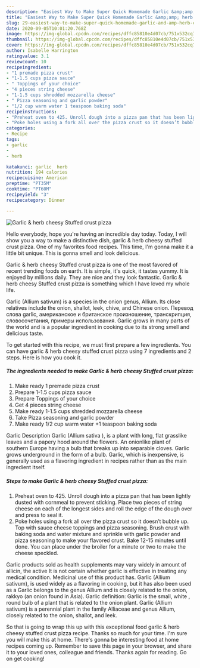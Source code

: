 ```yaml
---
description: "Easiest Way to Make Super Quick Homemade Garlic &amp;amp; herb cheesy Stuffed crust pizza"
title: "Easiest Way to Make Super Quick Homemade Garlic &amp;amp; herb cheesy Stuffed crust pizza"
slug: 29-easiest-way-to-make-super-quick-homemade-garlic-and-amp-herb-cheesy-stuffed-crust-pizza
date: 2020-09-05T10:01:20.768Z
image: https://img-global.cpcdn.com/recipes/dffc85810e4d07cb/751x532cq70/garlic-herb-cheesy-stuffed-crust-pizza-recipe-main-photo.jpg
thumbnail: https://img-global.cpcdn.com/recipes/dffc85810e4d07cb/751x532cq70/garlic-herb-cheesy-stuffed-crust-pizza-recipe-main-photo.jpg
cover: https://img-global.cpcdn.com/recipes/dffc85810e4d07cb/751x532cq70/garlic-herb-cheesy-stuffed-crust-pizza-recipe-main-photo.jpg
author: Isabelle Harrington
ratingvalue: 3.1
reviewcount: 10
recipeingredient:
- "1 premade pizza crust"
- "1-1.5 cups pizza sauce"
- " Toppings of your choice"
- "4 pieces string cheese"
- "1-1.5 cups shredded mozzarella cheese"
- " Pizza seasoning and garlic powder"
- "1/2 cup warm water 1 teaspoon baking soda"
recipeinstructions:
- "Preheat oven to 425. Unroll dough into a pizza pan that has been lightly dusted with cornmeal to prevent sticking. Place two pieces of string cheese on each of the longest sides and roll the edge of the dough over and press to seal it."
- "Poke holes using a fork all over the pizza crust so it doesn’t bubble up. Top with sauce cheese toppings and pizza seasoning. Brush crust with baking soda and water mixture and sprinkle with garlic powder and pizza seasoning to make your flavored crust. Bake 12-15 minutes until done. You can place under the broiler for a minute or two to make the cheese speckled."
categories:
- Recipe
tags:
- garlic
- 
- herb

katakunci: garlic  herb 
nutrition: 194 calories
recipecuisine: American
preptime: "PT35M"
cooktime: "PT60M"
recipeyield: "3"
recipecategory: Dinner

---
```



![Garlic &amp; herb cheesy Stuffed crust pizza](https://img-global.cpcdn.com/recipes/dffc85810e4d07cb/751x532cq70/garlic-herb-cheesy-stuffed-crust-pizza-recipe-main-photo.jpg)

Hello everybody, hope you're having an incredible day today. Today, I will show you a way to make a distinctive dish, garlic &amp; herb cheesy stuffed crust pizza. One of my favorites food recipes. This time, I'm gonna make it a little bit unique. This is gonna smell and look delicious.

Garlic &amp; herb cheesy Stuffed crust pizza is one of the most favored of recent trending foods on earth. It is simple, it's quick, it tastes yummy. It is enjoyed by millions daily. They are nice and they look fantastic. Garlic &amp; herb cheesy Stuffed crust pizza is something which I have loved my whole life.

Garlic (Allium sativum) is a species in the onion genus, Allium. Its close relatives include the onion, shallot, leek, chive, and Chinese onion. Перевод слова garlic, американское и британское произношение, транскрипция, словосочетания, примеры использования. Garlic grows in many parts of the world and is a popular ingredient in cooking due to its strong smell and delicious taste.


To get started with this recipe, we must first prepare a few ingredients. You can have garlic &amp; herb cheesy stuffed crust pizza using 7 ingredients and 2 steps. Here is how you cook it.

<!--inarticleads1-->

##### The ingredients needed to make Garlic &amp; herb cheesy Stuffed crust pizza:

1. Make ready 1 premade pizza crust
1. Prepare 1-1.5 cups pizza sauce
1. Prepare  Toppings of your choice
1. Get 4 pieces string cheese
1. Make ready 1-1.5 cups shredded mozzarella cheese
1. Take  Pizza seasoning and garlic powder
1. Make ready 1/2 cup warm water +1 teaspoon baking soda


Garlic Description Garlic (Allium sativa ), is a plant with long, flat grasslike leaves and a papery hood around the flowers. An onionlike plant of southern Europe having a bulb that breaks up into separable cloves. Garlic grows underground in the form of a bulb. Garlic, which is inexpensive, is generally used as a flavoring ingredient in recipes rather than as the main ingredient itself. 

<!--inarticleads2-->

##### Steps to make Garlic &amp; herb cheesy Stuffed crust pizza:

1. Preheat oven to 425. Unroll dough into a pizza pan that has been lightly dusted with cornmeal to prevent sticking. Place two pieces of string cheese on each of the longest sides and roll the edge of the dough over and press to seal it.
1. Poke holes using a fork all over the pizza crust so it doesn’t bubble up. Top with sauce cheese toppings and pizza seasoning. Brush crust with baking soda and water mixture and sprinkle with garlic powder and pizza seasoning to make your flavored crust. Bake 12-15 minutes until done. You can place under the broiler for a minute or two to make the cheese speckled.


Garlic products sold as health supplements may vary widely in amount of allicin, the active It is not certain whether garlic is effective in treating any medical condition. Medicinal use of this product has. Garlic (Allium sativum), is used widely as a flavoring in cooking, but it has also been used as a Garlic belongs to the genus Allium and is closely related to the onion, rakkyo (an onion found in Asia). Garlic definition: Garlic is the small, white , round bulb of a plant that is related to the onion plant. Garlic (Allium sativum) is a perennial plant in the family Alliaceae and genus Allium, closely related to the onion, shallot, and leek. 

So that is going to wrap this up with this exceptional food garlic &amp; herb cheesy stuffed crust pizza recipe. Thanks so much for your time. I'm sure you will make this at home. There's gonna be interesting food at home recipes coming up. Remember to save this page in your browser, and share it to your loved ones, colleague and friends. Thanks again for reading. Go on get cooking!
